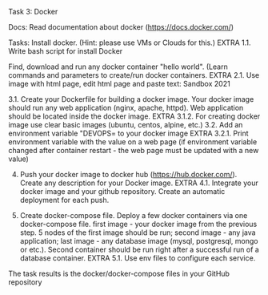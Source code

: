 Task 3: Docker
 
Docs:
Read documentation about docker (https://docs.docker.com/)
 
Tasks:
Install docker. (Hint: please use VMs or Clouds  for this.)
EXTRA 1.1. Write bash script for install Docker 
 
Find, download and run any docker container "hello world". (Learn commands and parameters to create/run docker containers.
EXTRA 2.1. Use image with html page, edit html page and paste text: <Username> Sandbox 2021
 
3.1. Create your Dockerfile for building a docker image. Your docker image should run any web application (nginx, apache, httpd). Web application should be located inside the docker image. 
EXTRA 3.1.2. For creating docker image use clear basic images (ubuntu, centos, alpine, etc.)
3.2. Add an environment variable "DEVOPS=<username> to your docker image 
EXTRA 3.2.1. Print environment variable with the value on a web page (if environment variable changed after container restart - the web page must be updated with a new value)
 
4. Push your docker image to docker hub (https://hub.docker.com/). Create any description for your Docker image. 
EXTRA 4.1. Integrate your docker image and your github repository. Create an automatic deployment for each push.
 
5.  Create docker-compose file. Deploy a few docker containers via one docker-compose file. 
first image - your docker image from the previous step. 5 nodes of the first image should be run;
second image - any java application;
last image - any database image (mysql, postgresql, mongo or etc.).
Second container should be run right after a successful run of a database container.
	EXTRA 5.1. Use env files to configure each service.

 
The task results is the docker/docker-compose files in your GitHub repository
